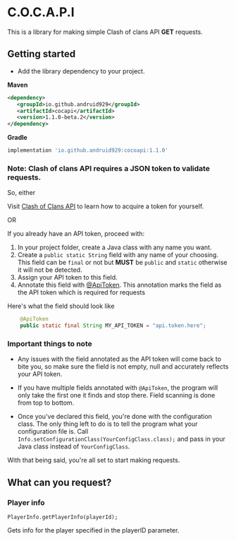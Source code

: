 # C.O.C.A.P.I

This is a library for making simple Clash of clans API **GET** requests.

## Getting started

- Add the library dependency to your project.

**Maven**
```xml
<dependency>
   <groupId>io.github.andruid929</groupId>
   <artifactId>cocapi</artifactId>
   <version>1.1.0-beta.2</version>
</dependency>
```

**Gradle**
```groovy
implementation 'io.github.andruid929:cocoapi:1.1.0'
```

### Note: Clash of clans API requires a JSON token to validate requests.

So, either

Visit [Clash of Clans API](https://developer.clashofclans.com/#/getting-started) to learn how to acquire a token for yourself.

OR

If you already have an API token, proceed with:

1. In your project folder, create a Java class with any name you want.
2. Create a ``public static String`` field with any name of your choosing. This field can be ``final`` or not but **MUST**
   be ``public`` and ``static``
   otherwise it will not be detected.
3. Assign your API token to this field.
4. Annotate this field with [@ApiToken](src/main/java/io/github/andruid929/cocapi/annotation/ApiToken.java). This annotation
   marks the field as the API token which is required for
   requests

Here's what the field should look like

 ```java
     @ApiToken
     public static final String MY_API_TOKEN = "api.token.here";
 ```

### Important things to note

- Any issues with the field annotated as the API token will come back to bite you,
so make sure the field is not empty, null and accurately reflects your API token.

- If you have multiple fields annotated with ```@ApiToken```, the program will only take the first one it finds and stop
there.
Field scanning is done from top to bottom.

- Once you've declared this field, you're done with the configuration class.
The only thing left to do is to tell the program what your configuration file is. Call ```Info.setConfigurationClass(YourConfigClass.class);```
and pass in your Java class instead of ```YourConfigClass```.

With that being said, you're all set to start making requests.

## What can you request?

### Player info

```PlayerInfo.getPlayerInfo(playerId);```

Gets info for the player specified in the playerID parameter.
